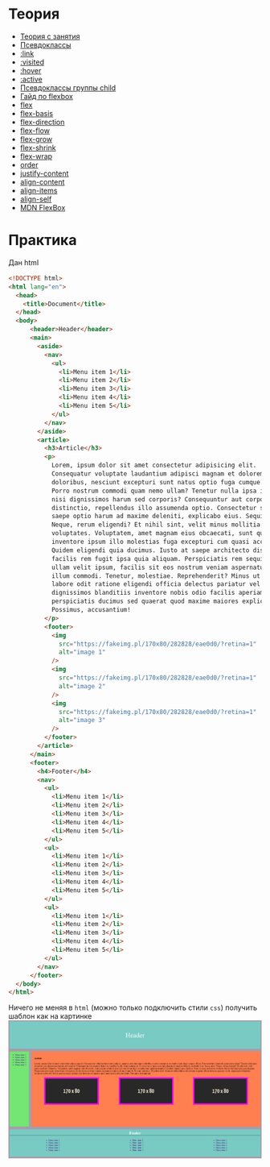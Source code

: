 # Теория

- [Теория с занятия](https://momaesham.github.io/html-css/lessons/5)
- [Псевдоклассы](https://doka.guide/css/pseudoclasses/)
- [:link](https://doka.guide/css/link/)
- [:visited](https://doka.guide/css/visited/)
- [:hover](https://doka.guide/css/hover/)
- [:active](https://doka.guide/css/active/)
- [Псевдоклассы группы child](https://doka.guide/css/child/)
- [Гайд по flexbox](https://doka.guide/css/flexbox-guide/)
- [flex](https://doka.guide/css/flex/)
- [flex-basis](https://doka.guide/css/flex-basis/)
- [flex-direction](https://doka.guide/css/flex-direction/)
- [flex-flow](https://doka.guide/css/flex-flow/)
- [flex-grow](https://doka.guide/css/flex-grow/)
- [flex-shrink](https://doka.guide/css/flex-shrink/)
- [flex-wrap](https://doka.guide/css/flex-wrap/)
- [order](https://doka.guide/css/order/)
- [justify-content](https://doka.guide/css/justify-content/)
- [align-content](https://doka.guide/css/align-content/)
- [align-items](https://doka.guide/css/align-items/)
- [align-self](https://doka.guide/css/align-self/)
- [MDN FlexBox](https://developer.mozilla.org/ru/docs/Learn/CSS/CSS_layout/Flexbox)



# Практика
Дан html

```html
<!DOCTYPE html>
<html lang="en">
  <head>
    <title>Document</title>
  </head>
  <body>
      <header>Header</header>
      <main>
        <aside>
          <nav>
            <ul>
              <li>Menu item 1</li>
              <li>Menu item 2</li>
              <li>Menu item 3</li>
              <li>Menu item 4</li>
              <li>Menu item 5</li>
            </ul>
          </nav>
        </aside>
        <article>
          <h3>Article</h3>
          <p>
            Lorem, ipsum dolor sit amet consectetur adipisicing elit.
            Consequatur voluptate laudantium adipisci magnam et doloremque
            doloribus, nesciunt excepturi sunt natus optio fuga cumque officia.
            Porro nostrum commodi quam nemo ullam? Tenetur nulla ipsa inventore,
            nisi dignissimos harum sed corporis? Consequuntur aut corporis
            distinctio, repellendus illo assumenda optio. Consectetur sit ipsa
            saepe optio harum ad maxime deleniti, explicabo eius. Sequi, amet.
            Neque, rerum eligendi? Et nihil sint, velit minus mollitia
            voluptates. Voluptatem, amet magnam eius obcaecati, sunt quaerat
            inventore ipsum illo molestias fuga excepturi cum quasi accusamus?
            Quidem eligendi quia ducimus. Iusto at saepe architecto distinctio
            facilis rem fugit ipsa quia aliquam. Perspiciatis rem sequi, dicta
            ullam velit ipsum, facilis sit eos nostrum veniam aspernatur minima,
            illum commodi. Tenetur, molestiae. Reprehenderit? Minus ut dolore
            labore odit ratione eligendi officia delectus pariatur vel ab,
            dignissimos blanditiis inventore nobis odio facilis aperiam neque
            perspiciatis ducimus sed quaerat quod maxime maiores explicabo.
            Possimus, accusantium!
          </p>
          <footer>
            <img
              src="https://fakeimg.pl/170x80/282828/eae0d0/?retina=1"
              alt="image 1"
            />
            <img
              src="https://fakeimg.pl/170x80/282828/eae0d0/?retina=1"
              alt="image 2"
            />
            <img
              src="https://fakeimg.pl/170x80/282828/eae0d0/?retina=1"
              alt="image 3"
            />
          </footer>
        </article>
      </main>
      <footer>
        <h4>Footer</h4>
        <nav>
          <ul>
            <li>Menu item 1</li>
            <li>Menu item 2</li>
            <li>Menu item 3</li>
            <li>Menu item 4</li>
            <li>Menu item 5</li>
          </ul>
          <ul>
            <li>Menu item 1</li>
            <li>Menu item 2</li>
            <li>Menu item 3</li>
            <li>Menu item 4</li>
            <li>Menu item 5</li>
          </ul>
          <ul>
            <li>Menu item 1</li>
            <li>Menu item 2</li>
            <li>Menu item 3</li>
            <li>Menu item 4</li>
            <li>Menu item 5</li>
          </ul>
        </nav>
      </footer>
  </body>
</html>

```

Ничего не меняя в `html` (можно только подключить стили `css`) получить шаблон как на картинке
![img](./img/flex-layout.png)
